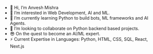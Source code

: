 - 👋 Hi, I’m Anvesh Mishra
- 👀 I’m interested in Web Development, AI and ML.
- 🌱 I’m currently learning Python to build bots, ML frameworks and AI Agents.
- 💞️ I’m looking to collaborate on Python backend based projects.
- 😎 On the quest to become an AI/ML expert. 
- ⚡ Current Expertise in Languages: Python, HTML, CSS, SQL, React, Next.js

